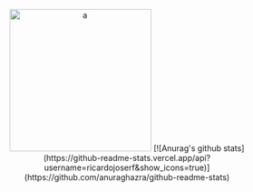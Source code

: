 <p align="center">
  <img src="https://media1.giphy.com/media/xT5LMRXQ4yPjL415q8/giphy.gif" alt="a" height="250"/>
[![Anurag's github stats](https://github-readme-stats.vercel.app/api?username=ricardojoserf&show_icons=true)](https://github.com/anuraghazra/github-readme-stats)  
</p>



<!-- [![HitCount](http://hits.dwyl.com/ricardojoserf/ricardojoserf.svg)](http://hits.dwyl.com/ricardojoserf/ricardojoserf) -->


